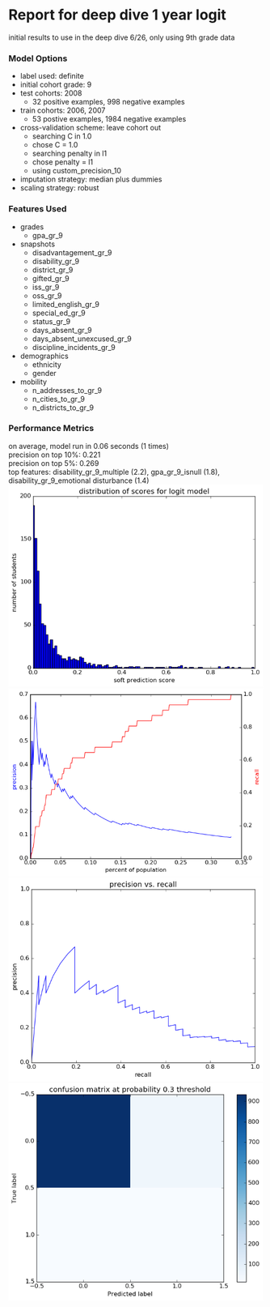 # Report for deep dive 1 year logit
initial results to use in the deep dive 6/26, only using 9th grade data

### Model Options
* label used: definite
* initial cohort grade: 9
* test cohorts: 2008
	 * 32 positive examples, 998 negative examples
* train cohorts: 2006, 2007
	 * 53 postive examples, 1984 negative examples
* cross-validation scheme: leave cohort out
	 * searching C in 1.0
	 * chose C = 1.0
	 * searching penalty in l1
	 * chose penalty = l1
	 * using custom_precision_10
* imputation strategy: median plus dummies
* scaling strategy: robust

### Features Used
* grades
	 * gpa_gr_9
* snapshots
	 * disadvantagement_gr_9
	 * disability_gr_9
	 * district_gr_9
	 * gifted_gr_9
	 * iss_gr_9
	 * oss_gr_9
	 * limited_english_gr_9
	 * special_ed_gr_9
	 * status_gr_9
	 * days_absent_gr_9
	 * days_absent_unexcused_gr_9
	 * discipline_incidents_gr_9
* demographics
	 * ethnicity
	 * gender
* mobility
	 * n_addresses_to_gr_9
	 * n_cities_to_gr_9
	 * n_districts_to_gr_9

### Performance Metrics
on average, model run in 0.06 seconds (1 times) <br/>precision on top 10%: 0.221 <br/>precision on top 5%: 0.269 <br/>top features: disability_gr_9_multiple (2.2), gpa_gr_9_isnull (1.8), disability_gr_9_emotional disturbance (1.4)
![./figs/deep_dive_1_year_logit_score_dist.png](deep_dive_1_year_logit_score_dist.png)
![./figs/deep_dive_1_year_logit_precision_recall_at_k.png](deep_dive_1_year_logit_precision_recall_at_k.png)
![./figs/deep_dive_1_year_logit_pr_vs_threshold.png](deep_dive_1_year_logit_pr_vs_threshold.png)
![./figs/deep_dive_1_year_logit_confusion_mat_0.3.png](deep_dive_1_year_logit_confusion_mat_0.3.png)
